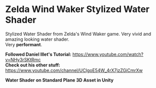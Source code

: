 # Zelda Wind Waker Stylized Water Shader
Stylized Water Shader from Zelda's Wind Waker game.
Very vivid and amazing looking water shader.<br />
Very **performant**.

**Followed Daniel Illet's Tutorial:** https://www.youtube.com/watch?v=NHy3rSKtRmc<br />
**Check out his other stuff:** https://www.youtube.com/channel/UClgoE54W_4rX7jzZGiCmrXw

**Water Shader on Standard Plane 3D Asset in Unity**<br />
